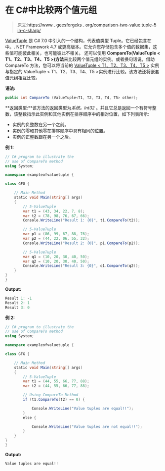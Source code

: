 # 在 C#中比较两个值元组

> 原文:[https://www . geesforgeks . org/comparison-two-value tuple-5 in-c-sharp/](https://www.geeksforgeeks.org/comparing-two-valuetuple-5-in-c-sharp/)

[ValueTuple](https://www.geeksforgeeks.org/valuetuple-in-c-sharp/) 是 C# 7.0 中引入的一个结构，代表值类型 Tuple。它已经包含在中。. NET Framework 4.7 或更高版本。它允许您存储包含多个值的数据集，这些值可能彼此相关，也可能彼此不相关。
还可以使用 **CompareTo(ValueTuple < T1、T2、T3、T4、T5 >)方法**来比较两个值元组的实例。或者换句话说，借助 CompareTo 方法，您可以将当前的 [ValueTuple < T1、T2、T3、T4、T5 >](https://www.geeksforgeeks.org/c-sharp-valuetuple-5-struct/) 实例与指定的 ValueTuple < T1、T2、T3、T4、T5 >实例进行比较。该方法还将嵌套值元组相互比较。

**语法:**

```cs
public int CompareTo (ValueTuple<T1, T2, T3, T4, T5> other);

```

**返回类型:**该方法的返回类型为*系统。Int32* 。并且它总是返回一个有符号整数，该整数指示此实例和其他实例在排序顺序中的相对位置，如下列表所示:

*   实例的负整数在另一个之前。
*   实例的零和其他零在排序顺序中具有相同的位置。
*   实例的正整数跟在另一个之后。

**例 1:**

```cs
// C# program to illustrate the
// use of CompareTo method
using System;

namespace exampleofvaluetuple {

class GFG {

    // Main Method
    static void Main(string[] args)
    {
        // 5-ValueTuple
        var t1 = (43, 34, 22, 7, 8);
        var t2 = (78, 98, 76, 67, 66);
        Console.WriteLine("Result 1: {0}", t1.CompareTo(t2));

        // 5-ValueTuple
        var p1 = (86, 99, 67, 88, 76);
        var p2 = (44, 22, 06, 55, 32);
        Console.WriteLine("Result 2: {0}", p1.CompareTo(p2));

        // 5-ValueTuple
        var q1 = (10, 20, 30, 40, 50);
        var q2 = (10, 20, 30, 40, 50);
        Console.WriteLine("Result 3: {0}", q1.CompareTo(q2));
    }
}
}
```

**Output:**

```cs
Result 1: -1
Result 2: 1
Result 3: 0

```

**例 2:**

```cs
// C# program to illustrate the 
// use of CompareTo method
using System;

namespace exampleofvaluetuple {

class GFG {

    // Main Method
    static void Main(string[] args)
    {
        // 5-ValueTuple
        var t1 = (44, 55, 66, 77, 88);
        var t2 = (44, 55, 66, 77, 88);

        // Using CompareTo Method
        if (t1.CompareTo(t2) == 0) {

            Console.WriteLine("Value tuples are equal!!");
        }
        else {

            Console.WriteLine("Value tuples are not equal!!");
        }
    }
}
}
```

**Output:**

```cs
Value tuples are equal!!

```
